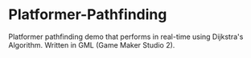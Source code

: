 # Platformer-Pathfinding
Platformer pathfinding demo that performs in real-time using Dijkstra's Algorithm. Written in GML (Game Maker Studio 2).
